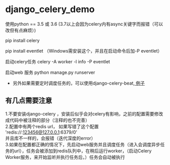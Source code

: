 # django_celery_demo

使用python == 3.5 或 3.6  (3.7以上会因为celery内有async关键字而报错（可以改但有点麻烦）)

pip install celery

pip install eventlet  （Windows需安装这个，并且在启动命令后加-P eventlet）


启动celery任务
celery -A <project-name> worker -l info -P eventlet

启动web 服务
python manage.py runserver




- 另外如果需要定时调度任务的，可以使用django-celery-beat,<a href="https://github.com/GJJ121785021/django_celery_demo/tree/celery_beat"> 例子</a>


## 有几点需要注意
1.不要安装django-celery ，安装后似乎会对celery有影响，之前的配置需要修改成代码中被注释的部分（注释的也不完善）\
2.配置中有两个redis url， 如果写错了这个配置  'redis://:123456@127.0.0.1:6379/0'\
        并且库不一样的，会报错（迭代深度的error）\
3.如果在配置都正确的情况下，先启动web服务并且调度任务（进入会调度异步任务的url），任务会被添加到redis队列中，在稍后运行worker，（启动Celery Worker服务，来开始监听并执行任务后，）任务会自动被执行
